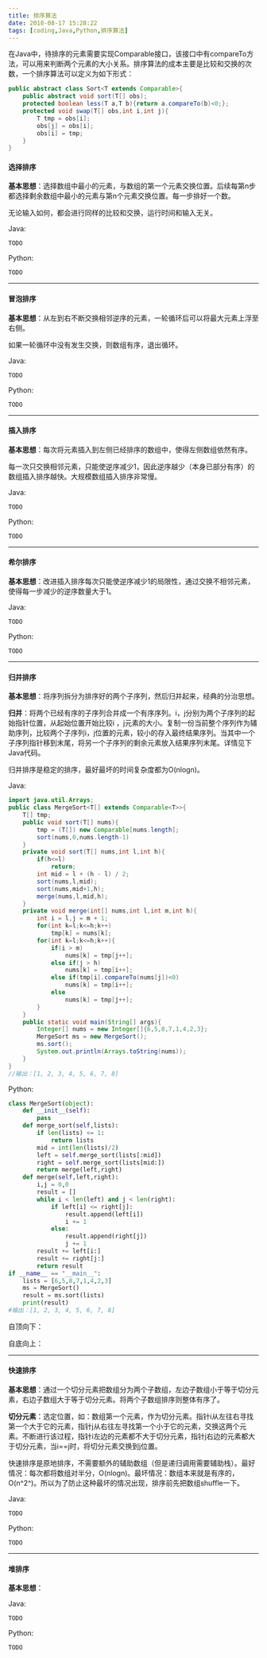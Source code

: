 ```yaml
---
title: 排序算法
date: 2018-08-17 15:28:22
tags: [coding,Java,Python,排序算法]
---
```


​	在Java中，待排序的元素需要实现Comparable接口，该接口中有compareTo方法，可以用来判断两个元素的大小关系。排序算法的成本主要是比较和交换的次数，一个排序算法可以定义为如下形式：

```java
public abstract class Sort<T extends Comparable>{
    public abstract void sort(T[] obs);
    protected boolean less(T a,T b){return a.compareTo(b)<0;};
    protected void swap(T[] obs,int i,int j){
        T tmp = obs[i];
        obs[j] = obs[i];
        obs[i] = tmp;
    }
}
```



<!--more-->

#### 选择排序

**基本思想**：选择数组中最小的元素，与数组的第一个元素交换位置。后续每第n步都选择剩余数组中最小的元素与第n个元素交换位置。每一步排好一个数。

无论输入如何，都会进行同样的比较和交换，运行时间和输入无关。

Java:

```
TODO
```

Python:

```
TODO
```



---

#### 冒泡排序

**基本思想**：从左到右不断交换相邻逆序的元素，一轮循环后可以将最大元素上浮至右侧。

如果一轮循环中没有发生交换，则数组有序，退出循环。

Java:

```
TODO
```

Python:

```
TODO
```



---

#### 插入排序

**基本思想**：每次将元素插入到左侧已经排序的数组中，使得左侧数组依然有序。

每一次只交换相邻元素，只能使逆序减少1，因此逆序越少（本身已部分有序）的数组插入排序越快。大规模数组插入排序非常慢。

Java:

```
TODO
```

Python:

```
TODO
```



---

#### 希尔排序

**基本思想**：改进插入排序每次只能使逆序减少1的局限性，通过交换不相邻元素，使得每一步减少的逆序数量大于1。

Java:

```
TODO
```

Python:

```
TODO
```



---

#### 归并排序

**基本思想**：将序列拆分为排序好的两个子序列，然后归并起来，经典的分治思想。

**归并**：将两个已经有序的子序列合并成一个有序序列。i，j分别为两个子序列的起始指针位置，从起始位置开始比较i ，j元素的大小。复制一份当前整个序列作为辅助序列，比较两个子序列i，j位置的元素，较小的存入最终结果序列。当其中一个子序列指针移到末尾，将另一个子序列的剩余元素放入结果序列末尾。详情见下Java代码。

归并排序是稳定的排序，最好最坏的时间复杂度都为O(nlogn)。

Java:

```java
import java.util.Arrays;
public class MergeSort<T[] extends Comparable<T>>{
    T[] tmp;
    public void sort(T[] nums){
        tmp = (T[]) new Comparable[nums.length];
        sort(nums,0,nums.length-1)
    }
    private void sort(T[] nums,int l,int h){
        if(h<=l)
            return;
        int mid = l + (h - l) / 2;
        sort(nums,l,mid);
        sort(nums,mid+1,h);
        merge(nums,l,mid,h);
    }
    private void merge(int[] nums,int l,int m,int h){
        int i = l,j = m + 1;
        for(int k=l;k<=h;k++)
            tmp[k] = nums[k];
        for(int k=l;k<=h;k++){
            if(i > m)
                nums[k] = tmp[j++];
            else if(j > h)
                nums[k] = tmp[i++];
            else if(tmp[i].compareTo(nums[j])<0)
                nums[k] = tmp[i++];
            else
                nums[k] = tmp[j++];
        }
    }
    public static void main(String[] args){
        Integer[] nums = new Integer[]{6,5,8,7,1,4,2,3};
        MergeSort ms = new MergeSort();
        ms.sort();
        System.out.println(Arrays.toString(nums));
    }
}
//输出：[1, 2, 3, 4, 5, 6, 7, 8]
```

Python:

```python
class MergeSort(object):
    def __init__(self):
        pass
    def merge_sort(self,lists):
        if len(lists) <= 1:
            return lists
        mid = int(len(lists)/2)
        left = self.merge_sort(lists[:mid])
        right = self.merge_sort(lists[mid:])
        return merge(left,right)
    def merge(self,left,right):
        i,j = 0,0
        result = []
        while i < len(left) and j < len(right):
            if left[i] <= right[j]:
                result.append(left[i])
                i += 1
            else:
                result.append(right[j])
                j += 1
        result += left[i:]
        result += right[j:]
        return result
if __name__ == "__main__":
    lists = [6,5,8,7,1,4,2,3]
    ms = MergeSort()
    result = ms.sort(lists)
    print(result)
#输出：[1, 2, 3, 4, 5, 6, 7, 8]
```

自顶向下：

自底向上：



---

#### 快速排序

**基本思想**：通过一个切分元素把数组分为两个子数组，左边子数组小于等于切分元素，右边子数组大于等于切分元素。将两个子数组排序则整体有序了。

**切分元素**：选定位置，如：数组第一个元素，作为切分元素。指针i从左往右寻找第一个大于它的元素，指针j从右往左寻找第一个小于它的元素，交换这两个元素。不断进行该过程，指针i左边的元素都不大于切分元素，指针j右边的元素都大于切分元素，当i==j时，将切分元素交换到j位置。

快速排序是原地排序，不需要额外的辅助数组（但是递归调用需要辅助栈）。最好情况：每次都将数组对半分，O(nlogn)。最坏情况：数组本来就是有序的，O(n^2^)。所以为了防止这种最坏的情况出现，排序前先把数组shuffle一下。

Java:

```
TODO
```

Python:

```
TODO
```



---

#### 堆排序

**基本思想**：

Java:

```
TODO
```

Python:

```
TODO
```









